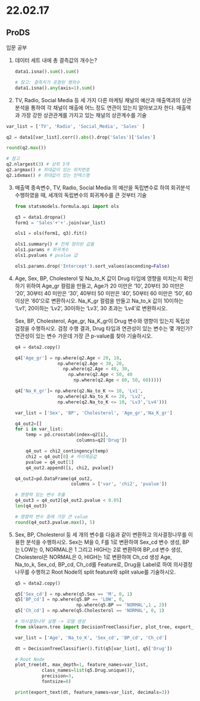 # 22.02.17

## ProDS

입문 공부

1. 데이터 세트 내에 총 결측값의 개수는?

   ```python
   data1.isna().sum().sum()
   
   # 참고: 결측치가 포함된 행의수
   data1.isna().any(axis=1).sum()
   ```

2.  TV, Radio, Social Media 등 세 가지 다른 마케팅 채널의 예산과 매출액과의 상관분석을 통하여 각 채널이 매출에 어느 정도 연관이 있는지 알아보고자 한다. 매출액과 가장 강한 상관관계를 가지고 있는 채널의 상관계수를 기술

   ```python
   var_list = ['TV', 'Radio', 'Social_Media', 'Sales' ]
   
   q2 = data1[var_list].corr().abs().drop('Sales')['Sales']
   
   round(q2.max())
   
   # 참고
   q2.nlargest(3) # 상위 3개
   q2.argmax() # 최대값이 있는 위치번호
   q2.idxmax() # 최대값이 있는 인덱스명
   ```

3. 매출액 종속변수, TV, Radio, Social Media 의 예산을 독립변수로 하여 회귀분석 수행하였을 때, 세개의 독립변수의 회귀계수를 큰 것부터 기술

   ```python
   from statsmodels.formula.api import ols
   
   q3 = data1.dropna()
   form1 = 'Sales'+'+'.join(var_list)
   
   ols1 = ols(form1, q3).fit()
   
   ols1.summary() # 전체 정리된 값들
   ols1.params # 회귀계수
   ols1.pvalues # pvalue 값
   
   ols1.params.drop('Intercept').sort_values(ascending=False)
   ```

4. Age, Sex, BP, Cholesterol 및 Na_to_K 값이 Drug 타입에 영향을 미치는지 확인하기 위하여  Age_gr 컬럼을 만들고, Age가 20 미만은 ‘10’, 20부터 30 미만은 ‘20’, 30부터 40 미만은 ‘30’, 40부터 50 미만은 ‘40’, 50부터 60 미만은 ‘50’, 60이상은 ‘60’으로 변환하시오. Na_K_gr 컬럼을 만들고 Na_to_k 값이 10이하는 ‘Lv1’, 20이하는 ‘Lv2’, 30이하는 ‘Lv3’, 30 초과는 ‘Lv4’로 변환하시오. 

   Sex, BP, Cholesterol, Age_gr, Na_K_gr이 Drug 변수와 영향이 있는지 독립성 검정을 수행하시오. 검정 수행 결과, Drug 타입과 연관성이 있는 변수는 몇 개인가? 연관성이 있는 변수 가운데 가장 큰 p-value를 찾아 기술하시오.

   ```python
   q4 = data2.copy()
   
   q4['Age_gr'] = np.where(q2.Age < 20, 10,
                   np.where(q2.Age < 30, 20,
                     np.where(q2.Age < 40, 30,
                       np.where(q2.Age < 50, 40
                         np.where(q2.Age < 60, 50, 60)))))
   
   q4['Na_K_gr']= np.where(q2.Na_to_K <= 10, 'Lv1',
                   np.where(q2.Na_to_K <= 20, 'Lv2',
                   np.where(q2.Na_to_K <= 10, 'Lv3','Lv4')))
   
   var_list = ['Sex', 'BP', 'Cholesterol', 'Age_gr','Na_K_gr']
   
   q4_out2=[]
   for i in var_list:
       temp = pd.crosstab(index=q2[i],
                          columns=q2['Drug'])
   
       q4_out = chi2_contingency(temp)
       chi2 = q4_out[0] # 카이제곱값
       pvalue = q4_out[1]
       q4_out2.append([i, chi2, pvalue])
   
   q4_out2=pd.DataFrame(q4_out2,
                        columns = ['var', 'chi2', 'pvalue'])
   
   # 영향력 있는 변수 추출
   q4_out3 = q4_out2[q4_out2.pvalue < 0.05]
   len(q4_out3)
   
   # 영향력 변수 중에 가장 큰 value
   round(q4_out3.pvalue.max(), 5)
   ```

5. Sex, BP, Cholesterol 등 세 개의 변수를 다음과 같이 변환하고 의사결정나무를 이용한 분석을 수행하시오.
   Sex는 M을 0, F를 1로 변환하여 Sex_cd 변수 생성, BP는 LOW는 0, NORMAL은 1 그리고 HIGH는 2로 변환하여 BP_cd 변수 생성, Cholesterol은 NORMAL은 0, HIGH는 1로 변환하여 Ch_cd 생성
   Age, Na_to_k, Sex_cd, BP_cd, Ch_cd를 Feature로, Drug을 Label로 하여 의사결정나무를 수행하고 Root Node의 split feature와 split value를 기술하시오.

   ```python
   q5 = data2.copy()
   
   q5['Sex_cd'] = np.where(q5.Sex == 'M', 0, 1)
   q5['BP_cd'] = np.where(q5.BP == 'LOW', 0,
                          np.where(q5.BP == 'NORMAL',1 , 2))
   q5['Ch_cd'] = np.where(q5.Cholesterol == 'NORMAL', 0, 1)
   
   # 의사결정나무 실행 -> 모델 생성
   from sklearn.tree import DecisionTreeClassifier, plot_tree, export_text
   
   var_list = ['Age', 'Na_to_K', 'Sex_cd', 'BP_cd', 'Ch_cd']
   
   dt = DecisionTreeClassifier().fit(q5[var_list], q5['Drug'])
   
   # Root Node
   plot_tree(dt, max_depth=1, feature_names=var_list,
             class_names=list(q5.Drug.unique()),
             precision=3,
             fontsize=8)
   
   print(export_text(dt, feature_names=var_list, decimals=3))
   
   ```

   
